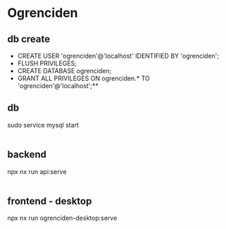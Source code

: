 # Ogrenciden

## db create <br />
- CREATE USER 'ogrenciden'@'localhost' IDENTIFIED BY 'ogrenciden';
- FLUSH PRIVILEGES;
- CREATE DATABASE ogrenciden;
- GRANT ALL PRIVILEGES ON ogrenciden.* TO 'ogrenciden'@'localhost';**

## db <br />
sudo service mysql start <br /> <br />

## backend  <br />
npx nx run api:serve <br /><br />

## frontend - desktop <br />
npx nx run ogrenciden-desktop:serve <br /><br />
